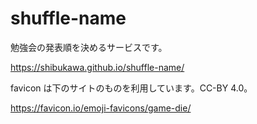 # shuffle-name

勉強会の発表順を決めるサービスです。

https://shibukawa.github.io/shuffle-name/

favicon は下のサイトのものを利用しています。CC-BY 4.0。

https://favicon.io/emoji-favicons/game-die/
